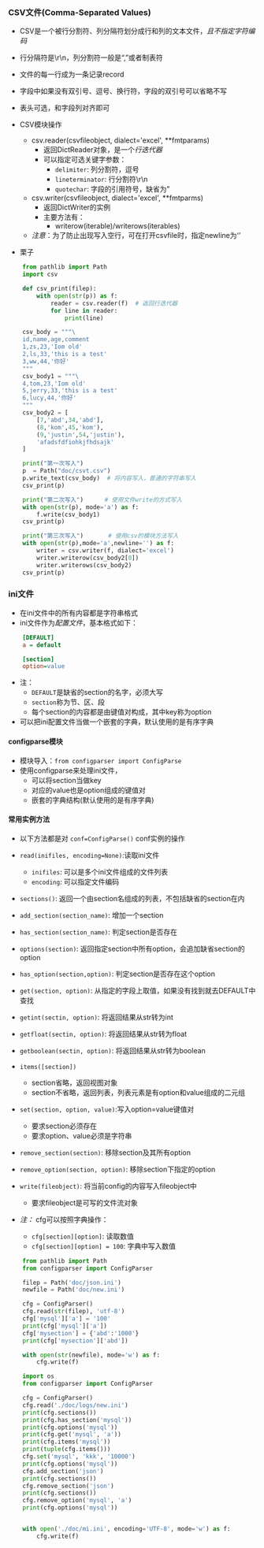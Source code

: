 ### CSV文件(Comma-Separated Values)
- CSV是一个被行分割符、列分隔符划分成行和列的文本文件，*且不指定字符编码*
- 行分隔符是\r\n，列分割符一般是“,”或者制表符
- 文件的每一行成为一条记录record
- 字段中如果没有双引号、逗号、换行符，字段的双引号可以省略不写
- 表头可选，和字段列对齐即可

- CSV模块操作
    - csv.reader(csvfileobject, dialect='excel', **fmtparams)
        - 返回DictReader对象，是一个*行迭代器*
        - 可以指定可选关键字参数：
            - `delimiter`: 列分割符，逗号
            - `lineterminator`: 行分割符\r\n
            - `quotechar`: 字段的引用符号，缺省为”
    - csv.writer(csvfileobject, dialect='excel', **fmtparms)
        - 返回DictWriter的实例
        - 主要方法有：
            - writerow(iterable)/writerows(iterables)
    - *注意*：为了防止出现写入空行，可在打开csvfile时，指定newline为‘’
- 栗子
```Python
    from pathlib import Path
    import csv

    def csv_print(filep):
        with open(str(p)) as f:
            reader = csv.reader(f)  # 返回行迭代器
            for line in reader:
                print(line)

    csv_body = """\
    id,name,age,comment
    1,zs,23,'Iom old'
    2,ls,33,'this is a test'
    3,ww,44,'你好'
    """
    csv_body1 = """\
    4,tom,23,'Iom old'
    5,jerry,33,'this is a test'
    6,lucy,44,'你好'
    """
    csv_body2 = [
        [7,'abd',34,'abd'],
        (8,'kom',45,'kom'),
        (9,'justin',54,'justin'),
        'afadsfdfiohkjfhdsajk'
    ]

    print("第一次写入")
    p  = Path("doc/csvt.csv")
    p.write_text(csv_body)  # 将内容写入，普通的字符串写入
    csv_print(p)

    print("第二次写入")      # 使用文件write的方式写入
    with open(str(p), mode='a') as f:
        f.write(csv_body1)
    csv_print(p)

    print("第三次写入")       # 使用csv的模块方法写入
    with open(str(p),mode='a',newline='') as f:
        writer = csv.writer(f, dialect='excel')
        writer.writerow(csv_body2[0])
        writer.writerows(csv_body2)
    csv_print(p)
```

### ini文件
- 在ini文件中的所有内容都是字符串格式
- ini文件作为*配置文件*，基本格式如下：
```ini
    [DEFAULT]
    a = default

    [section]
    option=value
```
- 注：
    - `DEFAULT`是缺省的section的名字，必须大写
    - `section`称为节、区、段
    - 每个section的内容都是由键值对构成，其中key称为option
- 可以把ini配置文件当做一个嵌套的字典，默认使用的是有序字典

#### configparse模块
- 模块导入：`from configparser import ConfigParse`
- 使用configparse来处理ini文件，
    - 可以将section当做key
    - 对应的value也是option组成的键值对
    - 嵌套的字典结构(默认使用的是有序字典)

#### 常用实例方法
- 以下方法都是对 `conf=ConfigParse()` conf实例的操作

- `read(inifiles, encoding=None)`:读取ini文件
    - `inifiles`: 可以是多个ini文件组成的文件列表
    - `encoding`: 可以指定文件编码
- `sections()`: 返回一个由section名组成的列表，不包括缺省的section在内
- `add_section(section_name)`: 增加一个section
- `has_section(section_name)`: 判定section是否存在
- `options(section)`: 返回指定section中所有option，会追加缺省section的option
- `has_option(section,option)`: 判定section是否存在这个option
- `get(section, option)`: 从指定的字段上取值，如果没有找到就去DEFAULT中查找
- `getint(sectin, option)`: 将返回结果从str转为int
- `getfloat(sectin, option)`: 将返回结果从str转为float
- `getboolean(sectin, option)`: 将返回结果从str转为boolean
- `items([section])`
    - section省略，返回视图对象
    - section不省略，返回列表，列表元素是有option和value组成的二元组
- `set(section, option, value)`:写入option=value键值对
    - 要求section必须存在
    - 要求option、value必须是字符串
- `remove_section(section)`: 移除section及其所有option
- `remove_option(section, option)`: 移除section下指定的option
- `write(fileobject)`: 将当前config的内容写入fileobject中
    - 要求fileobject是可写的文件流对象

- *注：* cfg可以按照字典操作：
    - `cfg[section][option]`: 读取数值
    - `cfg[section][option] = 100`: 字典中写入数值
```Python
    from pathlib import Path
    from configparser import ConfigParser

    filep = Path('doc/json.ini')
    newfile = Path('doc/new.ini')

    cfg = ConfigParser()
    cfg.read(str(filep), 'utf-8')
    cfg['mysql']['a'] = '100'
    print(cfg['mysql']['a'])
    cfg['mysection'] = {'abd':'1000'}
    print(cfg['mysection']['abd'])

    with open(str(newfile), mode='w') as f:
        cfg.write(f)
```
```Python
    import os
    from configparser import ConfigParser

    cfg = ConfigParser()
    cfg.read('./doc/logs/new.ini')
    print(cfg.sections())
    print(cfg.has_section('mysql'))
    print(cfg.options('mysql'))
    print(cfg.get('mysql', 'a'))
    print(cfg.items('mysql'))
    print(tuple(cfg.items()))
    cfg.set('mysql', 'kkk', '10000')
    print(cfg.options('mysql'))
    cfg.add_section('json')
    print(cfg.sections())
    cfg.remove_section('json')
    print(cfg.sections())
    cfg.remove_option('mysql', 'a')
    print(cfg.options('mysql'))


    with open('./doc/mi.ini', encoding='UTF-8', mode='w') as f:
        cfg.write(f)
```